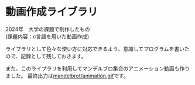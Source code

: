 # 動画作成ライブラリ

2024年　大学の課題で制作したもの<br>
(課題内容：c言語を用いた動画作成)

ライブラリとして色々な使い方に対応できるよう、意識してプログラムを書いたので、記録として残しておきます。

また、このライブラリを利用してマンデルブロ集合のアニメーション動画も作りました。
最終出力は[mandelbrot/animation.gif](https://github.com/zakky-daily/c-video-tools-library/blob/main/mandelbrot/animation.gif)です。
